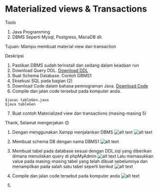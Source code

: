 # Materialized views & Transactions

Tools 
1. Java Programming
2. DBMS Seperti Mysql, Postgress, MariaDB dll.

Tujuan: Mampu membuat material view dan transaction

Deskripsi
1. Pastikan DBMS sudah terinstall dan sedang dalam keadaan run
2. Download Query DDL. [Download DDL](https://github.com/Ikan2Ikan/IF3144-1920/blob/master/tunning/sql/DDL-MySQL.sql)
3. Buat Schema Database. Contoh DBMS1
4. Eksekusi SQL pada bagian (2)
5. Download Code dalam bahasa pemrograman Java. [Download Code](https://github.com/Ikan2Ikan/IF3144-1920/blob/master/tunning/sql/tableGen.zip)
6. Compile dan jalan code tersebut pada komputer anda.
```
$javac tableGen.java
$java tableGen
```
7. Buat contoh Materialized view dan transactions (masing-masing 5)

Thank, Selamat mengerjakan :blush:

1. Dengan menggunakan Xampp menjalankan DBMS 
![alt text](C:/Users/ACER/Downloads/Screenshot_2.png)
![alt text](C:/Users/ACER/Downloads/Screenshot_3.png)

3. Membuat schema DB dengan nama DBMS1
![alt text](C:/Users/ACER/Downloads/Screenshot_4.png)

4. Membuat tabel pada database sesuai dengan DDL.sql yang diberikan dimana menuliskan query di phpMyAdmin
![alt text](C:/Users/ACER/Downloads/Screenshot_5.png)
Lalu memasukkan value pada masing-masing tabel yang telah dibuat sebelumnya dan menampilkan pada salah satu tabel seperti berikut
![alt text](C:/Users/ACER/Downloads/Screenshot_6.png)

6. Compile dan jalan code tersebut pada komputer anda
![alt text](C:/Users/ACER/Downloads/Screenshot_6.png)

7. 